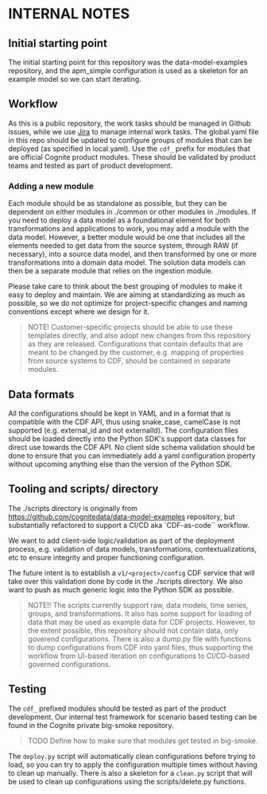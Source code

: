# INTERNAL NOTES

## Initial starting point

The initial starting point for this repository was the data-model-examples repository, and
the apm_simple configuration is used as a skeleton for an example model so we can start iterating.

## Workflow

As this is a public repository, the work tasks should be managed in Github issues, while
we use [Jira](https://cognitedata.atlassian.net/jira/software/c/projects/CDF/boards/882) to
manage internal work tasks.
The global.yaml file in this repo should be updated to configure groups of modules that
can be deployed (as specified in local.yaml).
Use the `cdf_` prefix for modules that are official Cognite product modules.
These should be validated by product teams and tested as part of product development.

### Adding a new module

Each module should be as standalone as possible, but they can be dependent on either modules
in ./common or other modules in ./modules. If you need to deploy a data model as a foundational
element for both transformations and applications to work, you may add a module with the data model.
However, a better module would be one that includes all the elements needed to get data from the
source system, through RAW (if necessary), into a source data model, and then transformed by one or
more transformations into a domain data model. The solution data models can then be a separate module
that relies on the ingestion module.

Please take care to think about the best grouping of modules to make it easy to deploy and maintain.
We are aiming at standardizing as much as possible, so we do not optimize for project-specific
changes and naming conventions except where we design for it.

> NOTE! Customer-specific projects should be able to use these templates directly, and also adopt
> new changes from this repository as they are released.
> Configurations that contain defaults that are meant to be changed by the customer, e.g. mapping
> of properties from source systems to CDF, should be contained in separate modules.

## Data formats

All the configurations should be kept in YAML and in a format that is compatible with the CDF API, thus
using snake_case, camelCase is not supported (e.g. external_id and not externalId).
The configuration files should be loaded directly into the Python SDK's support data classes for direct
use towards the CDF API. No client side schema validation should be done to ensure that you can immediately
add a yaml configuration property without upcoming anything else than the version of the Python SDK.

## Tooling and scripts/ directory

The ./scripts directory is originally from <https://github.com/cognitedata/data-model-examples>
repository, but substantially refactored to support a CI/CD aka `CDF-as-code`` workflow.

We want to add client-side logic/validation as part of the deployment process, e.g. validation
of data models, transformations, contextualizations, etc to ensure integrity and proper
functioning configuration.

The future intent is to establish a `v1/<project>/config` CDF service that will take over this
validation done by code in the ./scripts directory. We also want to push as much generic logic
into the Python SDK as possible.

> NOTE!! The scripts currently support raw, data models, time series,  groups, and transformations.
> It also has some support for loading of data that may be used as example data for CDF projects. However,
> to the extent possible, this repository should not contain data, only goverend configurations.
> There is also a dump.py file with functions to dump configurations from CDF into yaml files, thus
> supporting the workflow from UI-based iteration on configurations to CI/CD-based governed configurations.

## Testing

The `cdf_` prefixed modules should be tested as part of the product development. Our internal
test framework for scenario based testing can be found in the Cognite private big-smoke repository.

> TODO Define how to make sure that modules get tested in big-smoke.

The `deploy.py` script will automatically clean configurations before trying to load, so you can
try to apply the configuration multiple times without having to clean up manually. There is also
a skeleton for a `clean.py` script that will be used to clean up configurations using the scripts/delete.py
functions.

